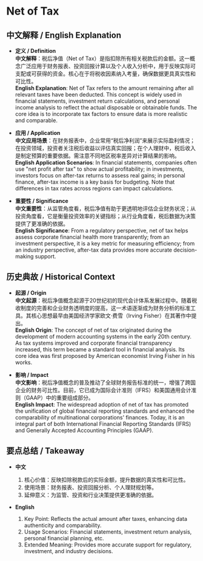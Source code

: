 # Net of Tax

## 中文解释 / English Explanation

* **定义 / Definition**  
  **中文解释**：税后净值（Net of Tax）是指扣除所有相关税款后的金额。这一概念广泛应用于财务报表、投资回报计算以及个人收入分析中，用于反映实际可支配或可获得的资金。核心在于将税收因素纳入考量，确保数据更具真实性和可比性。  
  **English Explanation**: Net of Tax refers to the amount remaining after all relevant taxes have been deducted. This concept is widely used in financial statements, investment return calculations, and personal income analysis to reflect the actual disposable or obtainable funds. The core idea is to incorporate tax factors to ensure data is more realistic and comparable.

* **应用 / Application**  
  **中文应用场景**：在财务报表中，企业常用“税后净利润”来展示实际盈利情况；在投资领域，投资者关注税后收益以评估真实回报；在个人理财中，税后收入是制定预算的重要依据。需注意不同地区税率差异对计算结果的影响。  
  **English Application Scenarios**: In financial statements, companies often use "net profit after tax" to show actual profitability; in investments, investors focus on after-tax returns to assess real gains; in personal finance, after-tax income is a key basis for budgeting. Note that differences in tax rates across regions can impact calculations.

* **重要性 / Significance**  
  **中文重要性**：从监管角度看，税后净值有助于更透明地评估企业财务状况；从投资角度看，它是衡量投资效率的关键指标；从行业角度看，税后数据为决策提供了更准确的依据。  
  **English Significance**: From a regulatory perspective, net of tax helps assess corporate financial health more transparently; from an investment perspective, it is a key metric for measuring efficiency; from an industry perspective, after-tax data provides more accurate decision-making support.

## 历史典故 / Historical Context

* **起源 / Origin**  
  **中文起源**：税后净值概念起源于20世纪初的现代会计体系发展过程中。随着税收制度的完善和企业财务透明度的提高，这一术语逐渐成为财务分析的标准工具。其核心思想最早由美国经济学家欧文·费雪（Irving Fisher）在其著作中提出。  
  **English Origin**: The concept of net of tax originated during the development of modern accounting systems in the early 20th century. As tax systems improved and corporate financial transparency increased, this term became a standard tool in financial analysis. Its core idea was first proposed by American economist Irving Fisher in his works.

* **影响 / Impact**  
  **中文影响**：税后净值概念的普及推动了全球财务报告标准的统一，增强了跨国企业的财务可比性。目前，它已成为国际会计准则（IFRS）和美国通用会计准则（GAAP）中的重要组成部分。  
  **English Impact**: The widespread adoption of net of tax has promoted the unification of global financial reporting standards and enhanced the comparability of multinational corporations' finances. Today, it is an integral part of both International Financial Reporting Standards (IFRS) and Generally Accepted Accounting Principles (GAAP).

## 要点总结 / Takeaway

* **中文**  
  1. 核心价值：反映扣除税款后的实际金额，提升数据的真实性和可比性。  
  2. 使用场景：财务报表、投资回报分析、个人理财规划等。  
  3. 延伸意义：为监管、投资和行业决策提供更准确的依据。

* **English**  
  1. Key Point: Reflects the actual amount after taxes, enhancing data authenticity and comparability.  
  2. Usage Scenarios: Financial statements, investment return analysis, personal financial planning, etc.  
  3. Extended Meaning: Provides more accurate support for regulatory, investment, and industry decisions.